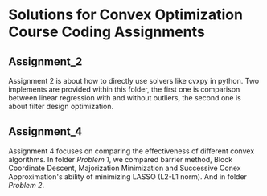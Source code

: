 # Solutions for Convex Optimization Course Coding Assignments

## Assignment_2
Assignment 2 is about how to directly use solvers like cvxpy in python. Two implements are provided within this folder, the first one is comparison between linear regression with and without outliers, the second one is about filter design optimization.

## Assignment_4
Assignment 4 focuses on comparing the effectiveness of different convex algorithms. In folder *Problem 1*, we compared barrier method, Block Coordinate Descent, Majorization Minimization and Successive Conex Approximation's ability of minimizing LASSO (L2-L1 norm). And in folder *Problem 2*.